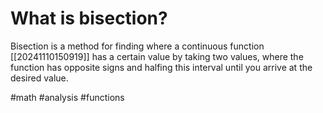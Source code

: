 # What is bisection? 
Bisection is a method for finding where a continuous function [[20241110150919]] has a certain value by taking two values, where the function has opposite signs and halfing this interval until you arrive at the desired value.

#math #analysis #functions